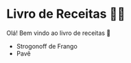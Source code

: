 # Livro de Receitas :man_cook:



Olá! Bem vindo ao livro de receitas :wave:

- Strogonoff de Frango
- Pavê

